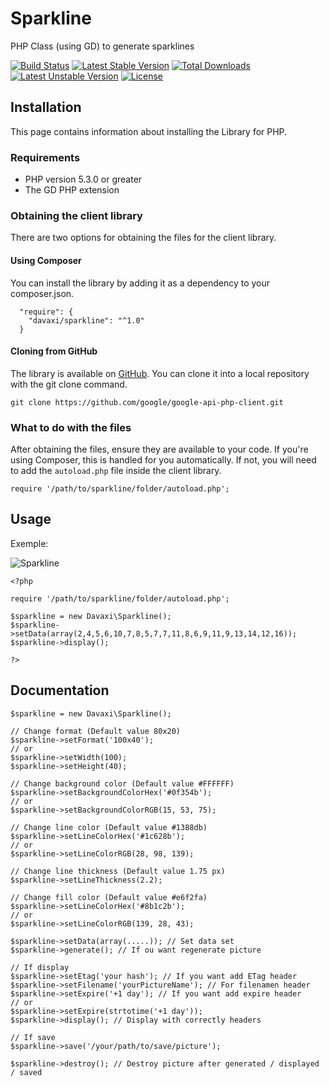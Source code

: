 # Sparkline
PHP Class (using GD) to generate sparklines

[![Build Status](https://travis-ci.org/davaxi/Sparkline.svg)](https://travis-ci.org/davaxi/Sparkline)
[![Latest Stable Version](https://poser.pugx.org/davaxi/sparkline/v/stable)](https://packagist.org/packages/davaxi/sparkline) 
[![Total Downloads](https://poser.pugx.org/davaxi/sparkline/downloads)](https://packagist.org/packages/davaxi/sparkline) 
[![Latest Unstable Version](https://poser.pugx.org/davaxi/sparkline/v/unstable)](https://packagist.org/packages/davaxi/sparkline) 
[![License](https://poser.pugx.org/davaxi/sparkline/license)](https://packagist.org/packages/davaxi/sparkline)

## Installation

This page contains information about installing the Library for PHP.

### Requirements

- PHP version 5.3.0 or greater
- The GD PHP extension

### Obtaining the client library

There are two options for obtaining the files for the client library.

#### Using Composer

You can install the library by adding it as a dependency to your composer.json.

```
  "require": {
    "davaxi/sparkline": "^1.0"
  }
```

#### Cloning from GitHub

The library is available on [GitHub](https://github.com/davaxi/Sparkline). You can clone it into a local repository with the git clone command.

```
git clone https://github.com/google/google-api-php-client.git
```

### What to do with the files

After obtaining the files, ensure they are available to your code. If you're using Composer, this is handled for you automatically. If not, you will need to add the `autoload.php` file inside the client library.

```
require '/path/to/sparkline/folder/autoload.php';
```

## Usage

Exemple: 

![Sparkline](https://raw.githubusercontent.com/davaxi/Sparkline/master/tests/data/testGenerate2-mockup.png)

```
<?php

require '/path/to/sparkline/folder/autoload.php';

$sparkline = new Davaxi\Sparkline();
$sparkline->setData(array(2,4,5,6,10,7,8,5,7,7,11,8,6,9,11,9,13,14,12,16));
$sparkline->display();

?>
```

## Documentation

```
$sparkline = new Davaxi\Sparkline();

// Change format (Default value 80x20)
$sparkline->setFormat('100x40');
// or 
$sparkline->setWidth(100);
$sparkline->setHeight(40);

// Change background color (Default value #FFFFFF)
$sparkline->setBackgroundColorHex('#0f354b');
// or
$sparkline->setBackgroundColorRGB(15, 53, 75);

// Change line color (Default value #1388db)
$sparkline->setLineColorHex('#1c628b');
// or
$sparkline->setLineColorRGB(28, 98, 139);

// Change line thickness (Default value 1.75 px)
$sparkline->setLineThickness(2.2);

// Change fill color (Default value #e6f2fa)
$sparkline->setLineColorHex('#8b1c2b');
// or
$sparkline->setLineColorRGB(139, 28, 43);

$sparkline->setData(array(.....)); // Set data set
$sparkline->generate(); // If ou want regenerate picture 

// If display
$sparkline->setEtag('your hash'); // If you want add ETag header
$sparkline->setFilename('yourPictureName'); // For filenamen header
$sparkline->setExpire('+1 day'); // If you want add expire header
// or
$sparkline->setExpire(strtotime('+1 day'));
$sparkline->display(); // Display with correctly headers

// If save
$sparkline->save('/your/path/to/save/picture');

$sparkline->destroy(); // Destroy picture after generated / displayed / saved
```




